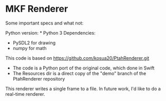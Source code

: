 # MKF Renderer

Some important specs and what not:

Python version: * Python 3
Dependencies:
* PySDL2 for drawing
* numpy for math

This code is based on https://github.com/kosua20/PtahRenderer.git
* The code is a Python port of the original code, which done in Swift
* The Resources dir is a direct copy of the "demo" branch of the PtahRenderer repository

This renderer writes a single frame to a file.  In future work, I'd like to do a real-time renderer.
